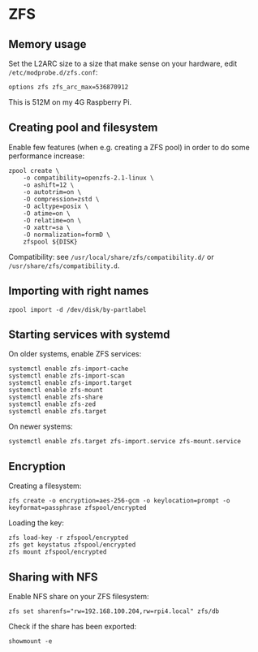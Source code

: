 # ZFS

## Memory usage

Set the L2ARC size to a size that make sense on your hardware, edit `/etc/modprobe.d/zfs.conf`:

```
options zfs zfs_arc_max=536870912
```

This is 512M on my 4G Raspberry Pi.

## Creating pool and filesystem

Enable few features (when e.g. creating a ZFS pool) in order to do some performance increase:

```
zpool create \
    -o compatibility=openzfs-2.1-linux \
    -o ashift=12 \
    -o autotrim=on \
    -O compression=zstd \
    -O acltype=posix \
    -O atime=on \
    -O relatime=on \
    -O xattr=sa \
    -O normalization=formD \
    zfspool ${DISK}
```

Compatibility: see `/usr/local/share/zfs/compatibility.d/` or `/usr/share/zfs/compatibility.d`.

## Importing with right names

```
zpool import -d /dev/disk/by-partlabel
```

## Starting services with systemd

On older systems, enable ZFS services:

```
systemctl enable zfs-import-cache
systemctl enable zfs-import-scan
systemctl enable zfs-import.target
systemctl enable zfs-mount
systemctl enable zfs-share
systemctl enable zfs-zed
systemctl enable zfs.target
```

On newer systems:

```
systemctl enable zfs.target zfs-import.service zfs-mount.service
```

## Encryption

Creating a filesystem:

```
zfs create -o encryption=aes-256-gcm -o keylocation=prompt -o keyformat=passphrase zfspool/encrypted
```

Loading the key:

```
zfs load-key -r zfspool/encrypted
zfs get keystatus zfspool/encrypted
zfs mount zfspool/encrypted
```

## Sharing with NFS

Enable NFS share on your ZFS filesystem:

```
zfs set sharenfs="rw=192.168.100.204,rw=rpi4.local" zfs/db
```

Check if the share has been exported:

```
showmount -e
```
